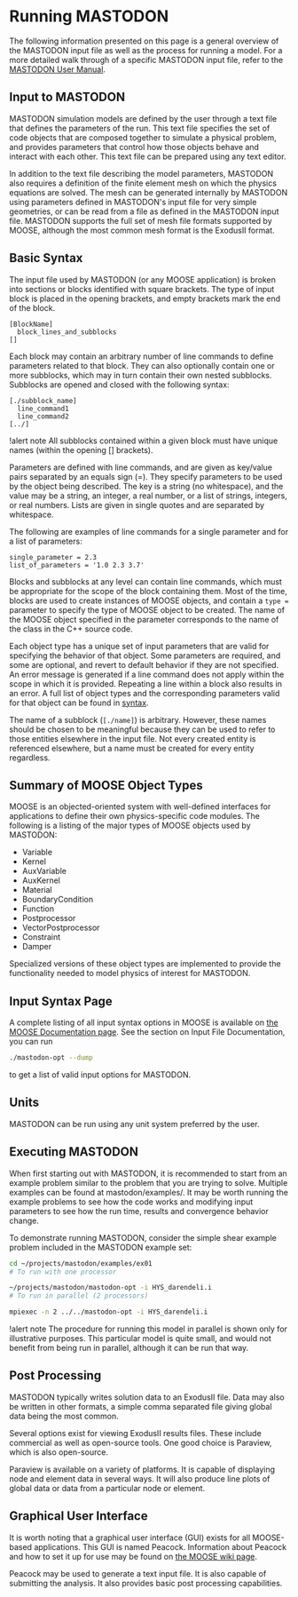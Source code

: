 # Running MASTODON

The following information presented on this page is a general overview of the
MASTODON input file as well as the process for running a model.
For a more detailed walk through of a specific MASTODON input file, refer to
the [MASTODON User Manual](manuals/user/index.md).

## Input to MASTODON

MASTODON simulation models are defined by the user through a text file
that defines the parameters of the run.  This text file specifies the
set of code objects that are composed together to simulate a physical
problem, and provides parameters that control how those objects behave
and interact with each other.  This text file can be prepared using any
text editor.

In addition to the text file describing the model parameters, MASTODON also
requires a definition of the finite element mesh on which the physics
equations are solved. The mesh can be generated internally by MASTODON using
parameters defined in MASTODON's input file for very simple geometries, or can
be read from a file as defined in the MASTODON input file. MASTODON supports the
full set of mesh file formats supported by MOOSE, although the most common
mesh format is the ExodusII format.

## Basic Syntax

The input file used by MASTODON (or any MOOSE application) is broken into
sections or blocks identified with square brackets. The type of input block is
placed in the opening brackets, and empty brackets mark the end of the block.

```text
[BlockName]
  block_lines_and_subblocks
[]
```

Each block may contain an arbitrary number of line commands to define
parameters related to that block. They can also optionally contain one
or more subblocks, which may in turn contain their own nested subblocks.
Subblocks are opened and closed with the following syntax:

```text
[./subblock_name]
  line_command1
  line_command2
[../]
```

!alert note
All subblocks contained within a given block must have unique
names (within the opening [] brackets).

Parameters are defined with line commands, and are given as key/value
pairs separated by an equals sign (=). They specify parameters to be
used by the object being described.  The key is a string (no
whitespace), and the value may be a string, an integer, a real number,
or a list of strings, integers, or real numbers.  Lists are given
in single quotes and are separated by whitespace.

The following are examples of line commands for a single parameter and
for a list of parameters:

```text
single_parameter = 2.3
list_of_parameters = '1.0 2.3 3.7'
```

Blocks and subblocks at any level can contain line commands, which must
be appropriate for the scope of the block containing them. Most of the
time, blocks are used to create instances of MOOSE objects, and contain
a `type = ` parameter to specify the type of MOOSE object to be
created. The name of the MOOSE object specified in the parameter
corresponds to the name of the class in the C++ source code.

Each object type has a unique set of input parameters that are valid for
specifying the behavior of that object. Some parameters are required,
and some are optional, and revert to default behavior if they are not
specified.  An error message is generated if a line command does not
apply within the scope in which it is provided. Repeating a line within
a block also results in an error. A full list of object types and the
corresponding parameters valid for that object can be found in
[syntax](syntax/index.md).

The name of a subblock (`[./name]`) is arbitrary. However, these
names should be chosen to be meaningful because they can be used to
refer to those entities elsewhere in the input file. Not every created
entity is referenced elsewhere, but a name must be created for every
entity regardless.

## Summary of MOOSE Object Types

MOOSE is an objected-oriented system with well-defined interfaces for
applications to define their own physics-specific code modules. The
following is a listing of the major types of MOOSE objects used by MASTODON:

- Variable
- Kernel
- AuxVariable
- AuxKernel
- Material
- BoundaryCondition
- Function
- Postprocessor
- VectorPostprocessor
- Constraint
- Damper

Specialized versions of these object types are implemented to provide
the functionality needed to model physics of interest for MASTODON.

## Input Syntax Page

A complete listing of all input syntax options in MOOSE is available on
[the MOOSE Documentation page](http://mooseframework.org/documentation/).
See the section on Input File Documentation, you can run

```bash
./mastodon-opt --dump
```

to get a list of valid input options for MASTODON.

## Units

MASTODON can be run using any unit system preferred by the
user.

## Executing MASTODON

When first starting out with MASTODON, it is recommended to start from an
example problem similar to the problem that you are trying to solve.
Multiple examples can be found at mastodon/examples/.
It may be worth running the example problems to see how the code works
and modifying input parameters to see how the run time, results and
convergence behavior change.

To demonstrate running MASTODON, consider the simple shear example problem
included in the MASTODON example set:

```bash
cd ~/projects/mastodon/examples/ex01
# To run with one processor

~/projects/mastodon/mastodon-opt -i HYS_darendeli.i
# To run in parallel (2 processors)

mpiexec -n 2 ../../mastodon-opt -i HYS_darendeli.i
```

!alert note
The procedure for running this model in parallel is shown only
for illustrative purposes. This particular model is quite small, and would
not benefit from being run in parallel, although it can be run that way.

## Post Processing

MASTODON typically writes solution data to an ExodusII file. Data may also
be written in other formats, a simple comma separated file giving global
data being the most common.

Several options exist for viewing ExodusII results files. These include
commercial as well as open-source tools. One good choice is Paraview,
which is also open-source.

Paraview is available on a variety of platforms. It is capable of
displaying node and element data in several ways. It will also produce
line plots of global data or data from a particular node or element.

## Graphical User Interface

It is worth noting that a graphical user interface (GUI) exists for all
MOOSE-based applications. This GUI is named Peacock. Information about
Peacock and how to set it up for use may be found on
[the MOOSE wiki page](http://mooseframework.org/wiki/Peacock).

Peacock may be used to generate a text input file. It is also capable of
submitting the analysis. It also provides basic post processing
capabilities.
